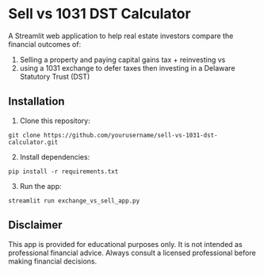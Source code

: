 # Sell vs 1031 DST Calculator

A Streamlit web application to help real estate investors compare the financial outcomes of:
1. Selling a property and paying capital gains tax + reinvesting vs
2. using a 1031 exchange to defer taxes then investing in a Delaware Statutory Trust (DST)


## Installation

1. Clone this repository:
```
git clone https://github.com/yourusername/sell-vs-1031-dst-calculator.git
```

2. Install dependencies:
```
pip install -r requirements.txt
```

3. Run the app:
```
streamlit run exchange_vs_sell_app.py
```

## Disclaimer

This app is provided for educational purposes only. It is not intended as professional financial advice. Always consult a licensed professional before making financial decisions.

